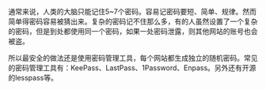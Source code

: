 通常来说，人类的大脑只能记住5~7个密码。容易记密码要短、简单、规律。然而简单得密码容易被猜出来。复杂的密码记不住那么多，有的人虽然设置了一个复杂的密码，但是到处都使用同一个密码，如果一处密码泄露，则其他网站的账号也会被盗。

所以最安全的做法还是使用密码管理工具，每个网站都生成独立的随机密码。常见的密码管理工具有：KeePass、LastPass、1Password、Enpass。另外还有开源的lesspass等。
